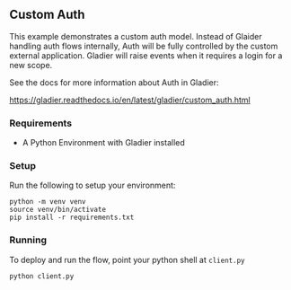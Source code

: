 ## Custom Auth

This example demonstrates a custom auth model. Instead
of Glaider handling auth flows internally, Auth will be fully
controlled by the custom external application. Gladier will
raise events when it requires a login for a new scope.

See the docs for more information about Auth in Gladier:

https://gladier.readthedocs.io/en/latest/gladier/custom_auth.html

### Requirements

* A Python Environment with Gladier installed


### Setup

Run the following to setup your environment:

```
python -m venv venv
source venv/bin/activate
pip install -r requirements.txt
```

### Running

To deploy and run the flow, point your python shell at ``client.py``

```
python client.py
```

